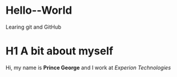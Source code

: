# Hello--World
Learing git and GitHub
# H1 A bit about myself
Hi, my name is **Prince George** and I work at *Experion Technologies*
